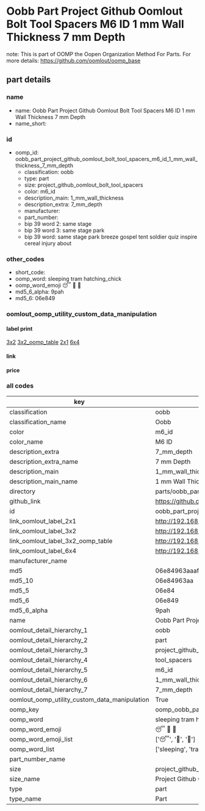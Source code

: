 # Oobb Part Project Github Oomlout Bolt Tool Spacers M6 ID 1 mm Wall Thickness 7 mm Depth  

note: This is part of OOMP the Oopen Organization Method For Parts. For more details: https://github.com/oomlout/oomp_base

##  part details
  







### name
* name: Oobb Part Project Github Oomlout Bolt Tool Spacers M6 ID 1 mm Wall Thickness 7 mm Depth
* name_short: 
### id
* oomp_id: oobb_part_project_github_oomlout_bolt_tool_spacers_m6_id_1_mm_wall_thickness_7_mm_depth
  * classification: oobb
  * type: part
  * size: project_github_oomlout_bolt_tool_spacers
  * color: m6_id
  * description_main: 1_mm_wall_thickness
  * description_extra: 7_mm_depth
  * manufacturer: 
  * part_number: 
  * bip 39 word 2: same stage
  * bip 39 word 3: same stage park
  * bip 39 word: same stage park breeze gospel tent soldier quiz inspire cereal injury about

### other_codes
* short_code: 
* oomp_word: sleeping tram hatching_chick
* oomp_word_emoji :sleeping: :tram: :hatching_chick:
* md5_6_alpha: 9pah
* md5_6: 06e849






### oomlout_oomp_utility_custom_data_manipulation
#### label print
[3x2](http://192.168.1.245:1112/?label=oomp%209pah)
[3x2_oomp_table](http://192.168.1.108:1112/?label=oomp%209pah)
[2x1](http://192.168.1.242:1112/?label=oomp%209pah)
[6x4](http://192.168.1.55:1112/?label=oomp%209pah)    

#### link

                              

#### price







### all codes 
| key | value |  
| --- | --- |  
| classification | oobb |  
| classification_name | Oobb |  
| color | m6_id |  
| color_name | M6 ID |  
| description_extra | 7_mm_depth |  
| description_extra_name | 7 mm Depth |  
| description_main | 1_mm_wall_thickness |  
| description_main_name | 1 mm Wall Thickness |  
| directory | parts/oobb_part_project_github_oomlout_bolt_tool_spacers_m6_id_1_mm_wall_thickness_7_mm_depth |  
| github_link | https://github.com/oomlout/oomlout_oomp_part_src/tree/main/parts/oobb_part_project_github_oomlout_bolt_tool_spacers_m6_id_1_mm_wall_thickness_7_mm_depth |  
| id | oobb_part_project_github_oomlout_bolt_tool_spacers_m6_id_1_mm_wall_thickness_7_mm_depth |  
| link_oomlout_label_2x1 | http://192.168.1.242:1112/?label=oomp%209pah |  
| link_oomlout_label_3x2 | http://192.168.1.245:1112/?label=oomp%209pah |  
| link_oomlout_label_3x2_oomp_table | http://192.168.1.108:1112/?label=oomp%209pah |  
| link_oomlout_label_6x4 | http://192.168.1.55:1112/?label=oomp%209pah |  
| manufacturer_name |  |  
| md5 | 06e84963aaaff9d37d3261b940b50df7 |  
| md5_10 | 06e84963aa |  
| md5_5 | 06e84 |  
| md5_6 | 06e849 |  
| md5_6_alpha | 9pah |  
| name | Oobb Part Project Github Oomlout Bolt Tool Spacers M6 ID 1 mm Wall Thickness 7 mm Depth |  
| oomlout_detail_hierarchy_1 | oobb |  
| oomlout_detail_hierarchy_2 | part |  
| oomlout_detail_hierarchy_3 | project_github_bolt |  
| oomlout_detail_hierarchy_4 | tool_spacers |  
| oomlout_detail_hierarchy_5 | m6_id |  
| oomlout_detail_hierarchy_6 | 1_mm_wall_thickness |  
| oomlout_detail_hierarchy_7 | 7_mm_depth |  
| oomlout_oomp_utility_custom_data_manipulation | True |  
| oomp_key | oomp_oobb_part_project_github_oomlout_bolt_tool_spacers_m6_id_1_mm_wall_thickness_7_mm_depth |  
| oomp_word | sleeping tram hatching_chick |  
| oomp_word_emoji | :sleeping: :tram: :hatching_chick: |  
| oomp_word_emoji_list | [':sleeping:', ':tram:', ':hatching_chick:'] |  
| oomp_word_list | ['sleeping', 'tram', 'hatching_chick'] |  
| part_number_name |  |  
| size | project_github_oomlout_bolt_tool_spacers |  
| size_name | Project Github Oomlout Bolt Tool Spacers |  
| type | part |  
| type_name | Part |  
